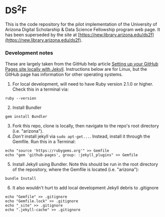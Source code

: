 # DS<sup>2</sup>F

This is the code repository for the pilot implementation of the University of 
Arizona Digital Scholarship & Data Science Fellowship program web page. It has 
been superseded by the site at 
[https://new.library.arizona.edu/ds2f](https://new.library.arizona.edu/ds2f).


### Development notes
These are largely taken from the GitHub help article [Setting up your GitHub Pages site locally with Jekyll](https://help.github.com/en/articles/setting-up-your-github-pages-site-locally-with-jekyll). Instructions below are for Linux, but the GitHub page has information for other operating systems.

1. For local development, will need to have Ruby version 2.1.0 or higher. Check this in a terminal via:
```
ruby --version
```
2. Install Bundler
```
gem install Bundler
```
3. Fork this repo, clone is locally, then navigate to the repo's root directory (i.e. "arizona").
4. _Don't_ install jekyll via `sudo apt-get...`. Instead, install it through the Gemfile. Run this in a Terminal:
```
echo "source 'https://rubygems.org'" >> Gemfile
echo "gem 'github-pages', group: :jekyll_plugins" >> Gemfile
```
5. Install Jekyll using Bundler. Note this should be run in the root directory of the repository, where the Gemfile is located (i.e. "arizona"):
```
bundle Install
```
6. It also wouldn't hurt to add local development Jekyll debris to .gitignore
```
echo "Gemfile" >> .gitignore
echo "Gemfile.lock" >> .gitignore
echo "_site" >> .gitignore
echo ".jekyll-cache" >> .gitignore
```
